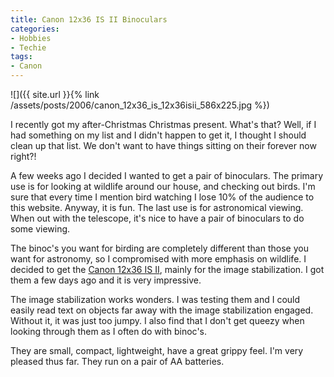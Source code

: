 ```yaml
---
title: Canon 12x36 IS II Binoculars
categories:
- Hobbies
- Techie
tags:
- Canon
---
```


![]({{ site.url }}{% link /assets/posts/2006/canon_12x36_is_12x36isii_586x225.jpg %})

I recently got my after-Christmas Christmas present. What's that? Well, if I had something on my list and I didn't happen to get it, I thought I should clean up that list. We don't want to have things sitting on their forever now right?!

A few weeks ago I decided I wanted to get a pair of binoculars. The primary use is for looking at wildlife around our house, and checking out birds. I'm sure that every time I mention bird watching I lose 10% of the audience to this website. Anyway, it is fun. The last use is for astronomical viewing. When out with the telescope, it's nice to have a pair of binoculars to do some viewing.

The binoc's you want for birding are completely different than those you want for astronomy, so I compromised with more emphasis on wildlife. I decided to get the [Canon 12x36 IS II](http://consumer.usa.canon.com/ir/controller?act=ModelDetailAct&fcategoryid=128&modelid=9836), mainly for the image stabilization. I got them a few days ago and it is very impressive.

The image stabilization works wonders. I was testing them and I could easily read text on objects far away with the image stabilization engaged. Without it, it was just too jumpy. I also find that I don't get queezy when looking through them as I often do with binoc's.

They are small, compact, lightweight, have a great grippy feel. I'm very pleased thus far. They run on a pair of AA batteries.
